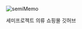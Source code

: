 ![semiMemo](https://github.com/user-attachments/assets/e8c8197b-248b-4c9a-b9ba-6f108ef1cbee)

세미프로젝트 의류 쇼핑몰 깃허브
